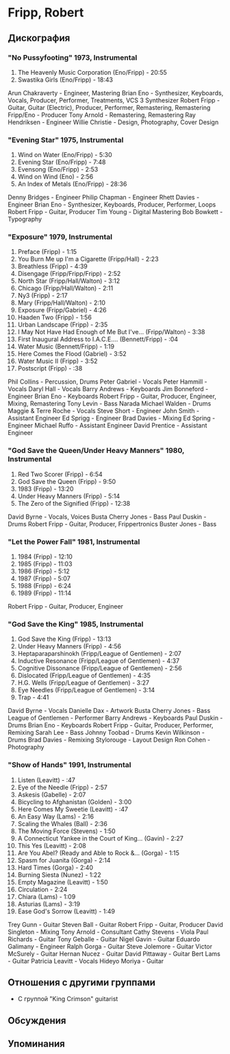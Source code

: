 # Fripp, Robert



## Дискография

### "No Pussyfooting" 1973, Instrumental

   1.   The Heavenly Music Corporation (Eno/Fripp) - 20:55 
   2.   Swastika Girls (Eno/Fripp) - 18:43 


Arun Chakraverty  -  Engineer, Mastering 
Brian Eno  -  Synthesizer, Keyboards, Vocals, Producer, Performer, Treatments, VCS 3 Synthesizer 
Robert Fripp  -  Guitar, Guitar (Electric), Producer, Performer, Remastering, Remastering 
Fripp/Eno  -  Producer 
Tony Arnold  -  Remastering, Remastering 
Ray Hendriksen  -  Engineer 
Willie Christie  -  Design, Photography, Cover Design 



### "Evening Star" 1975, Instrumental

 
   1.   Wind on Water (Eno/Fripp) - 5:30 
   2.   Evening Star (Eno/Fripp) - 7:48 
   3.   Evensong (Eno/Fripp) - 2:53 
   4.   Wind on Wind (Eno) - 2:56 
   5.   An Index of Metals (Eno/Fripp) - 28:36 



Denny Bridges  -  Engineer 
Philip Chapman  -  Engineer 
Rhett Davies  -  Engineer 
Brian Eno  -  Synthesizer, Keyboards, Producer, Performer, Loops 
Robert Fripp  -  Guitar, Producer 
Tim Young  -  Digital Mastering 
Bob Bowkett  -  Typography 


### "Exposure" 1979, Instrumental

 
   1.   Preface (Fripp) - 1:15 
   2.   You Burn Me up I'm a Cigarette (Fripp/Hall) - 2:23 
   3.   Breathless (Fripp) - 4:39 
   4.   Disengage (Fripp/Fripp/Fripp) - 2:52 
   5.   North Star (Fripp/Hall/Walton) - 3:12 
   6.   Chicago (Fripp/Hall/Walton) - 2:11 
   7.   Ny3 (Fripp) - 2:17 
   8.   Mary (Fripp/Hall/Walton) - 2:10 
   9.   Exposure (Fripp/Gabriel) - 4:26 
   10.   Haaden Two (Fripp) - 1:56 
   11.   Urban Landscape (Fripp) - 2:35 
   12.   I May Not Have Had Enough of Me But I've... (Fripp/Walton) - 3:38 
   13.   First Inaugural Address to I.A.C.E.... (Bennett/Fripp) - :04 
   14.   Water Music (Bennett/Fripp) - 1:19 
   15.   Here Comes the Flood (Gabriel) - 3:52 
   16.   Water Music II (Fripp) - 3:52 
   17.   Postscript (Fripp) - :38 



Phil Collins  -  Percussion, Drums 
Peter Gabriel  -  Vocals 
Peter Hammill  -  Vocals 
Daryl Hall  -  Vocals 
Barry Andrews  -  Keyboards 
Jim Bonneford  -  Engineer 
Brian Eno  -  Keyboards 
Robert Fripp  -  Guitar, Producer, Engineer, Mixing, Remastering 
Tony Levin  -  Bass 
Narada Michael Walden  -  Drums 
Maggie & Terre Roche  -  Vocals 
Steve Short  -  Engineer 
John Smith  -  Assistant Engineer 
Ed Sprigg  -  Engineer 
Brad Davies  -  Mixing 
Ed Spring  -  Engineer 
Michael Ruffo  -  Assistant Engineer 
David Prentice  -  Assistant Engineer 


### "God Save the Queen/Under Heavy Manners" 1980, Instrumental

 
   1.   Red Two Scorer (Fripp) - 6:54 
   2.   God Save the Queen (Fripp) - 9:50 
   3.   1983 (Fripp) - 13:20 
   4.   Under Heavy Manners (Fripp) - 5:14 
   5.   The Zero of the Signified (Fripp) - 12:38 


David Byrne  -  Vocals, Voices 
Busta Cherry Jones  -  Bass 
Paul Duskin  -  Drums 
Robert Fripp  -  Guitar, Producer, Frippertronics 
Buster Jones  -  Bass 


### "Let the Power Fall" 1981, Instrumental

 
   1.   1984 (Fripp) - 12:10 
   2.   1985 (Fripp) - 11:03 
   3.   1986 (Fripp) - 5:12 
   4.   1987 (Fripp) - 5:07 
   5.   1988 (Fripp) - 6:24 
   6.   1989 (Fripp) - 11:14 


Robert Fripp  -  Guitar, Producer, Engineer 

### "God Save the King" 1985, Instrumental

 
   1.   God Save the King (Fripp) - 13:13 
   2.   Under Heavy Manners (Fripp) - 4:56 
   3.   Heptaparaparshinokh (Fripp/League of Gentlemen) - 2:07 
   4.   Inductive Resonance (Fripp/League of Gentlemen) - 4:37 
   5.   Cognitive Dissonance (Fripp/League of Gentlemen) - 2:56 
   6.   Dislocated (Fripp/League of Gentlemen) - 4:35 
   7.   H.G. Wells (Fripp/League of Gentlemen) - 3:27 
   8.   Eye Needles (Fripp/League of Gentlemen) - 3:14 
   9.   Trap - 4:41 

David Byrne  -  Vocals 
Danielle Dax  -  Artwork 
Busta Cherry Jones  -  Bass 
League of Gentlemen  -  Performer 
Barry Andrews  -  Keyboards 
Paul Duskin  -  Drums 
Brian Eno  -  Keyboards 
Robert Fripp  -  Guitar, Producer, Performer, Remixing 
Sarah Lee  -  Bass 
Johnny Toobad  -  Drums 
Kevin Wilkinson  -  Drums 
Brad Davies  -  Remixing 
Stylorouge  -  Layout Design 
Ron Cohen  -  Photography 


### "Show of Hands" 1991, Instrumental

 
   1.   Listen (Leavitt) - :47 
   2.   Eye of the Needle (Fripp) - 2:57 
   3.   Askesis (Gabelle) - 2:07 
   4.   Bicycling to Afghanistan (Golden) - 3:00 
   5.   Here Comes My Sweetie (Leavitt) - :47 
   6.   An Easy Way (Lams) - 2:16 
   7.   Scaling the Whales (Ball) - 2:36 
   8.   The Moving Force (Stevens) - 1:50 
   9.   A Connecticut Yankee in the Court of King... (Gavin) - 2:27 
   10.   This Yes (Leavitt) - 2:08 
   11.   Are You Abel? (Ready and Able to Rock &... (Gorga) - 1:15 
   12.   Spasm for Juanita (Gorga) - 2:14 
   13.   Hard Times (Gorga) - 2:40 
   14.   Burning Siesta (Nunez) - 1:22 
   15.   Empty Magazine (Leavitt) - 1:50 
   16.   Circulation - 2:24 
   17.   Chiara (Lams) - 1:09 
   18.   Asturias (Lams) - 3:19 
   19.   Ease God's Sorrow (Leavitt) - 1:49 



Trey Gunn  -  Guitar 
Steven Ball  -  Guitar 
Robert Fripp  -  Guitar, Producer 
David Singleton  -  Mixing 
Tony Arnold  -  Consultant 
Cathy Stevens  -  Viola 
Paul Richards  -  Guitar 
Tony Geballe  -  Guitar 
Nigel Gavin  -  Guitar 
Eduardo Galimany  -  Engineer 
Ralph Gorga  -  Guitar 
Steve Jolemore  -  Guitar 
Victor McSurely  -  Guitar 
Hernan Nuсez  -  Guitar 
David Pittaway  -  Guitar 
Bert Lams  -  Guitar 
Patricia Leavitt  -  Vocals 
Hideyo Moriya  -  Guitar 



## Отношения с другими группами

* C группой "King Crimson" guitarist

## Обсуждения


## Упоминания

